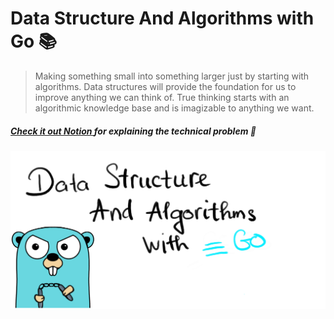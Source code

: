 # Data Structure And Algorithms with Go :books:

> Making something small into something larger just by starting with algorithms. Data structures will provide the foundation for us to improve anything we can think of. True thinking starts with an algorithmic knowledge base and is imagizable to anything we want. 

##### [Check it out Notion ](https://www.notion.so/dsawithgo/Algorithms-ffa75163ddbb4b9bb72203f3ed952c65) for explaining  the technical problem :bookmark_tabs:

<p align="center"><img src="/Another/Img/Markdown.png" /></p>